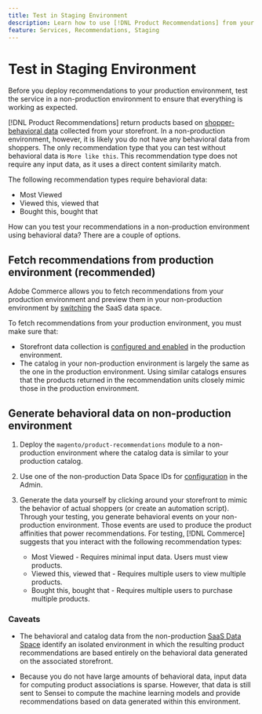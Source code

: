 ```yaml
---
title: Test in Staging Environment
description: Learn how to use [!DNL Product Recommendations] from your production environment in your staging environment for testing purposes.
feature: Services, Recommendations, Staging
---
```

# Test in Staging Environment

Before you deploy recommendations to your production environment, test the service in a non-production environment to ensure that everything is working as expected.

[!DNL Product Recommendations] return products based on [shopper-behavioral data](events.md) collected from your storefront. In a non-production environment, however, it is likely you do not have any behavioral data from shoppers. The only recommendation type that you can test without behavioral data is `More like this`. This recommendation type does not require any input data, as it uses a direct content similarity match.

The following recommendation types require behavioral data:

- Most Viewed
- Viewed this, viewed that
- Bought this, bought that

How can you test your recommendations in a non-production environment using behavioral data? There are a couple of options.

## Fetch recommendations from production environment (recommended)

Adobe Commerce allows you to fetch recommendations from your production environment and preview them in your non-production environment by [switching](settings.md) the SaaS data space.

To fetch recommendations from your production environment, you must make sure that:

- Storefront data collection is [configured and enabled](install-configure.md) in the production environment.
- The catalog in your non-production environment is largely the same as the one in the production environment. Using similar catalogs ensures that the products returned in the recommendation units closely mimic those in the production environment.

## Generate behavioral data on non-production environment

1. Deploy the `magento/product-recommendations` module to a non-production environment where the catalog data is similar to your production catalog.

1. Use one of the non-production Data Space IDs for [configuration](../landing/saas.md#saas-configuration) in the Admin.

1. Generate the data yourself by clicking around your storefront to mimic the behavior of actual shoppers (or create an automation script). Through your testing, you generate behavioral events on your non-production environment. Those events are used to produce the product affinities that power recommendations. For testing, [!DNL Commerce] suggests that you interact with the following recommendation types:

   - Most Viewed - Requires minimal input data. Users must view products.
   - Viewed this, viewed that - Requires multiple users to view multiple products.
   - Bought this, bought that - Requires multiple users to purchase multiple products.

### Caveats

- The behavioral and catalog data from the non-production [SaaS Data Space](../landing/saas.md#saas-configuration) identify an isolated environment in which the resulting product recommendations are based entirely on the behavioral data generated on the associated storefront.

- Because you do not have large amounts of behavioral data, input data for computing product associations is sparse. However, that data is still sent to Sensei to compute the machine learning models and provide recommendations based on data generated within this environment.
